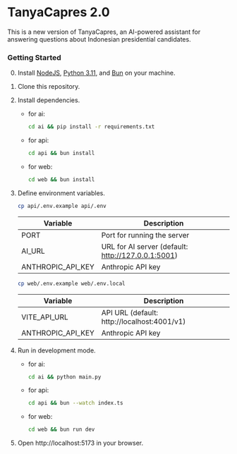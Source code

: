 # TanyaCapres 2.0

This is a new version of TanyaCapres, an AI-powered assistant for answering questions about Indonesian presidential candidates.

### Getting Started

0. Install [NodeJS](https://nodejs.org/en/download/), [Python 3.11](https://www.python.org/downloads/release/python-3110/), and [Bun](https://bun.sh/) on your machine.

1. Clone this repository.

2. Install dependencies.

    - for ai:

      ```bash
      cd ai && pip install -r requirements.txt
      ```

    - for api:

      ```bash
      cd api && bun install
      ```

    - for web:

      ```bash
      cd web && bun install
      ```

3. Define environment variables.

    ```bash
    cp api/.env.example api/.env
    ```

    | Variable | Description |
    | --- | --- |
    | PORT | Port for running the server |
    | AI_URL | URL for AI server (default: http://127.0.0.1:5001) |
    | ANTHROPIC_API_KEY | Anthropic API key |


    ```bash
    cp web/.env.example web/.env.local
    ```

    | Variable | Description |
    | --- | --- |
    | VITE_API_URL | API URL (default: http://localhost:4001/v1) |
    | ANTHROPIC_API_KEY | Anthropic API key |

4. Run in development mode.

    - for ai:

      ```bash
      cd ai && python main.py
      ```

    - for api:

      ```bash
      cd api && bun --watch index.ts
      ```

    - for web:

      ```bash
      cd web && bun run dev
      ```

5. Open http://localhost:5173 in your browser.

